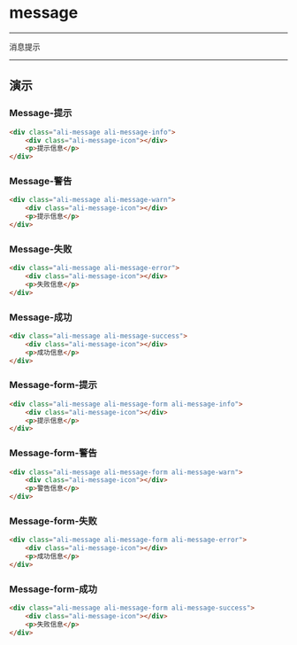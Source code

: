 # message

---

消息提示

---

## 演示

<link type="text/css" rel="stylesheet" media="screen" href="src/base.css">
<link type="text/css" rel="stylesheet" media="screen" href="src/message.css">

### Message-提示
````html
<div class="ali-message ali-message-info">
    <div class="ali-message-icon"></div>
    <p>提示信息</p>
</div>
````

### Message-警告
````html
<div class="ali-message ali-message-warn">
    <div class="ali-message-icon"></div>
    <p>提示信息</p>
</div>
````

### Message-失败
````html
<div class="ali-message ali-message-error">
    <div class="ali-message-icon"></div>
    <p>失败信息</p>
</div>
````

### Message-成功
````html
<div class="ali-message ali-message-success">
    <div class="ali-message-icon"></div>
    <p>成功信息</p>
</div>
````

### Message-form-提示
````html
<div class="ali-message ali-message-form ali-message-info">
    <div class="ali-message-icon"></div>
    <p>提示信息</p>
</div>
````

### Message-form-警告
````html
<div class="ali-message ali-message-form ali-message-warn">
    <div class="ali-message-icon"></div>
    <p>警告信息</p>
</div>
````

### Message-form-失败
````html
<div class="ali-message ali-message-form ali-message-error">
    <div class="ali-message-icon"></div>
    <p>成功信息</p>
</div>
````

### Message-form-成功
````html
<div class="ali-message ali-message-form ali-message-success">
    <div class="ali-message-icon"></div>
    <p>失败信息</p>
</div>
````

